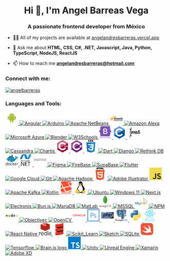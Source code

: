<h1 align="center">Hi 👋, I'm Angel Barreas Vega</h1>
<h3 align="center">A passionate frontend developer from México</h3>

- 👨‍💻 All of my projects are available at [angelandresbarreras.vercel.app](angelandresbarreras.vercel.app)

- 💬 Ask me about **HTML, CSS, C#, .NET, Javascript, Java, Python, TypeScript, NodeJS, ReactJS**

- 📫 How to reach me **angelandresbarreras@hotmail.com**

<h3 align="left">Connect with me:</h3>
<p align="left">
<a href="https://linkedin.com/in/AngelBarreras" target="blank"><img align="center" src="https://raw.githubusercontent.com/rahuldkjain/github-profile-readme-generator/master/src/images/icons/Social/linked-in-alt.svg" alt="angelbarreras" height="30" width="40" /></a>
</p>

<h3 align="left">Languages and Tools:</h3>
<p align="left"> 
            <a href="https://developer.android.com/" target="_blank" rel="noreferrer"> 
              <img src="https://raw.githubusercontent.com/devicons/devicon/master/icons/android/android-original-wordmark.svg" title="Android" alt="Android" width="40" height="40"/> 
            </a> 
            <a href="https://angular.io/" target="_blank" rel="noreferrer"> 
              <img src="https://angular.io/assets/images/logos/angular/angular.svg" title="Angular" alt="Angular" width="40" height="40"/> 
            </a>
            <a href="https://www.arduino.cc/" target="_blank" rel="noreferrer"> 
              <img src="https://cdn.worldvectorlogo.com/logos/arduino-1.svg" title="Arduino" alt="Arduino" width="40" height="40"/> 
            </a> <a href="https://netbeans.apache.org/">
              <img src="https://upload.wikimedia.org/wikipedia/commons/9/98/Apache_NetBeans_Logo.svg" title="Apache NetBeans" alt="Apache NetBeans" hwidth="40" height="40"/>
            </a> 
            <a href="https://aws.amazon.com/" target="_blank" rel="noreferrer"> 
              <img src="https://raw.githubusercontent.com/devicons/devicon/master/icons/amazonwebservices/amazonwebservices-original-wordmark.svg" title="Amazon Web Services" alt="Amazon Web Services" width="40" height="40"/> 
            </a> 
            <a href="https://developer.amazon.com/">
              <img src="https://img.icons8.com/color/48/000000/amazon-alexa-logo.png" title="Amazon Alexa" alt="Amazon Alexa" width="40" height="40"/>
            </a> 
            <a href="https://azure.microsoft.com/en-in/" target="_blank" rel="noreferrer"> 
              <img src="https://www.vectorlogo.zone/logos/microsoft_azure/microsoft_azure-icon.svg" title="Microsoft Azure" alt="Microsoft Azure" width="40" height="40"/> 
            </a> 
            <a href="https://www.blender.org/" target="_blank" rel="noreferrer"> 
              <img src="https://download.blender.org/branding/community/blender_community_badge_white.svg" title="Blender" alt="Blender" width="40" height="40"/> 
            </a>
            <a href="https://commons.wikimedia.org/wiki/File:W3Schools_logo.svg#/media/File:W3Schools_logo.svg" width="40" height="40">
              <img src="https://upload.wikimedia.org/wikipedia/commons/thumb/a/a0/W3Schools_logo.svg/1200px-W3Schools_logo.svg.png" title="W3Schools" alt="W3Schools" width="40" height="40"/>
            </a> 
            <a href="https://getbootstrap.com/" target="_blank" rel="noreferrer"> 
              <img src="https://raw.githubusercontent.com/devicons/devicon/master/icons/bootstrap/bootstrap-plain-wordmark.svg" title="Bootstrap" alt="Bootstrap" width="40" height="40"/> 
            </a> 
            <a href="https://www.cprogramming.com/" target="_blank" rel="noreferrer"> 
            <img src="https://raw.githubusercontent.com/devicons/devicon/master/icons/c/c-original.svg" alt="c" width="40" height="40"/> 
            </a> 
            <a href="https://canvasjs.com/" target="_blank" rel="noreferrer"> 
              <img src="https://raw.githubusercontent.com/Hardik0307/Hardik0307/master/assets/canvasjs-charts.svg" title="Canvasjs" alt="Canvasjs" width="40" height="40"/> 
            </a> 
            <a href="https://cassandra.apache.org/" target="_blank" rel="noreferrer"> 
              <img src="https://www.vectorlogo.zone/logos/apache_cassandra/apache_cassandra-icon.svg" title="Cassandra" alt="Cassandra" width="40" height="40"/> 
            </a> 
            <a href="https://www.chartjs.org/" target="_blank" rel="noreferrer"> 
              <img src="https://www.chartjs.org/media/logo-title.svg" title="Chartjs" alt="Chartjs" width="40" height="40"/> 
            </a> 
            <a href="https://www.w3schools.com/cpp/" target="_blank" rel="noreferrer"> 
              <img src="https://raw.githubusercontent.com/devicons/devicon/master/icons/cplusplus/cplusplus-original.svg" title="C++" alt="c++" width="40" height="40"/> 
            </a> 
            <a href="https://www.w3schools.com/cs/" target="_blank" rel="noreferrer"> 
              <img src="https://raw.githubusercontent.com/devicons/devicon/master/icons/csharp/csharp-original.svg" title="C#" alt="C#" width="40" height="40"/> 
            </a> 
            <a href="https://www.w3schools.com/css/" target="_blank" rel="noreferrer"> 
              <img src="https://raw.githubusercontent.com/devicons/devicon/master/icons/css3/css3-original-wordmark.svg" title="CSS3" alt="CSS3" width="40" height="40"/> 
            </a> 
            <a href="https://dart.dev/" target="_blank" rel="noreferrer"> 
              <img src="https://www.vectorlogo.zone/logos/dartlang/dartlang-icon.svg" title="Dart" alt="Dart" width="40" height="40"/> 
            </a> 
            <a href="https://www.djangoproject.com/" target="_blank" rel="noreferrer"> 
              <img src="https://cdn.worldvectorlogo.com/logos/django.svg" title="Django" alt="Django" width="40" height="40"/>
            </a> 
            <a href="https://rethinkdb.com/" target="_blank" rel="noreferrer">
              <img itemProp="contentUrl" className="image" src="https://www.kindpng.com/picc/m/500-5009856_rethink-db-hd-png-download.png" title="Rethink DB" alt="Rethink DB" width="40" height="40"/>
            </a> 
            <a href="https://www.docker.com/" target="_blank" rel="noreferrer"> 
              <img src="https://raw.githubusercontent.com/devicons/devicon/master/icons/docker/docker-original-wordmark.svg" title="Docker" alt="Docker" width="40" height="40"/> 
            </a> 
            <a href="https://dotnet.microsoft.com/" target="_blank" rel="noreferrer"> 
              <img src="https://raw.githubusercontent.com/devicons/devicon/master/icons/dot-net/dot-net-original-wordmark.svg" title="DotNet" alt="DotNet" width="40" height="40"/> 
            </a> 
            <a href="https://expressjs.com/" target="_blank" rel="noreferrer"> 
              <img src="https://raw.githubusercontent.com/devicons/devicon/master/icons/express/express-original-wordmark.svg" title="Express" alt="Express" width="40" height="40"/> 
            </a> 
            <a href="https://www.figma.com/" target="_blank" rel="noreferrer"> 
              <img src="https://www.vectorlogo.zone/logos/figma/figma-icon.svg" title="Figma" alt="Figma" width="40" height="40"/> 
            </a> 
            <a href="https://firebase.google.com/" target="_blank" rel="noreferrer"> 
              <img src="https://www.vectorlogo.zone/logos/firebase/firebase-icon.svg" title="FireBase" alt="FireBase" width="40" height="40"/> 
            </a> 
            <a href="https://supabase.com/" target="_blank" rel="noreferrer"> 
              <img src="https://seeklogo.com/images/S/supabase-logo-DCC676FFE2-seeklogo.com.png" title="SupaBase" alt="SupaBase" className="detailLogoImage" width="40" height="40"/>
            </a> 
            <a href="https://flutter.dev/" target="_blank" rel="noreferrer"> 
              <img src="https://www.vectorlogo.zone/logos/flutterio/flutterio-icon.svg" title="Flutter" alt="Flutter" width="40" height="40"/> 
            </a> 
            <a href="https://cloud.google.com/" target="_blank" rel="noreferrer"> 
              <img src="https://www.vectorlogo.zone/logos/google_cloud/google_cloud-icon.svg" title="Google Cloud" alt="Google Cloud" width="40" height="40"/> 
            </a> 
            <a href="https://git-scm.com/" target="_blank" rel="noreferrer"> 
              <img src="https://www.vectorlogo.zone/logos/git-scm/git-scm-icon.svg" title="Git" alt="Git" width="40" height="40"/> 
            </a> 
            <a href="https://hadoop.apache.org/" target="_blank" rel="noreferrer"> 
              <img src="https://www.vectorlogo.zone/logos/apache_hadoop/apache_hadoop-icon.svg" title="Apache Hadoop" alt="Apache Hadoop" width="40" height="40"/> 
            </a> 
            <a href="https://www.w3.org/html/" target="_blank" rel="noreferrer"> 
              <img src="https://raw.githubusercontent.com/devicons/devicon/master/icons/html5/html5-original-wordmark.svg" title="HTML5" alt="HTML5" width="40" height="40"/> 
            </a> 
            <a href="https://www.adobe.com/in/products/illustrator.html/" target="_blank" rel="noreferrer"> 
              <img src="https://www.vectorlogo.zone/logos/adobe_illustrator/adobe_illustrator-icon.svg" title="Adobe Illustrator" alt="Adobe Illustrator" width="40" height="40"/> 
            </a> 
            <a href="https://developer.mozilla.org/en-US/docs/Web/JavaScript/" target="_blank" rel="noreferrer"> 
              <img src="https://raw.githubusercontent.com/devicons/devicon/master/icons/javascript/javascript-original.svg" title="JavaScript" alt="JavaScript" width="40" height="40"/> 
            </a> 
            <a href="https://kafka.apache.org/" target="_blank" rel="noreferrer">
            <img src="https://www.vectorlogo.zone/logos/apache_kafka/apache_kafka-vertical.svg" title="Apache Kafka" alt="Apache Kafka" width="40" height="40"/>
            </a> 
            <a href="https://kotlinlang.org/" target="_blank" rel="noreferrer"> 
              <img src="https://www.vectorlogo.zone/logos/kotlinlang/kotlinlang-icon.svg" title="Kotlin" alt="Kotlin" width="40" height="40"/> 
            </a> 
            <a href="https://laravel.com/" target="_blank" rel="noreferrer"> 
              <img src="https://raw.githubusercontent.com/devicons/devicon/master/icons/laravel/laravel-plain-wordmark.svg" title="Laravel" alt="Laravel" width="40" height="40"/> 
            </a> 
            <a href="https://www.linux.org/" target="_blank" rel="noreferrer"> 
              <img src="https://raw.githubusercontent.com/devicons/devicon/master/icons/linux/linux-original.svg" title="Linux" alt="Linux" width="40" height="40"/> 
            </a> 
            <a href="https://ubuntu.com/" target="_blank" rel="noreferrer">
              <img src="https://img.icons8.com/color/48/000000/ubuntu--v1.png" title="Ubuntu" alt="Ubuntu"/>
            </a>  
            <a href="https://dotnet.microsoft.com/" target="_blank" rel="noreferrer"> 
              <img src="https://logosarchive.com/wp-content/uploads/2021/07/Windows-11-icon.svg" alt="Windows 11" title="Windows 11" width="40" height="40"/>
            </a> 
            <a href="https://nextjs.org/" target="_blank" rel="noreferrer"> 
              <img src="https://seeklogo.com/images/N/next-js-logo-8FCFF51DD2-seeklogo.com.png" title="Next.js" alt="Next.js" className="detailLogoImage" width="40" height="40"/>
            </a> 
            <a href="https://www.electronjs.org/" target="_blank" rel="noreferrer">
              <img src="https://www.vectorlogo.zone/logos/electronjs/electronjs-icon.svg" title="Electronjs" alt="Electronjs" width="40" height="40"/>
            </a> 
            <a href="https://bun.sh/" target="_blank" rel="noreferrer">
              <img src="https://camo.githubusercontent.com/cc7b5924f05d4f0743ce6d7969405545cb997e58dec5f9d5f8718011c7d446ae/68747470733a2f2f62756e2e73682f6c6f676f4032782e706e67" title="Bun.js" alt="Bun.js" data-canonical-src="https://bun.sh/logo@2x.png" width="40px" height="40px"/>
            </a> 
            <a href="https://mariadb.org/" target="_blank" rel="noreferrer"> 
              <img src="https://www.vectorlogo.zone/logos/mariadb/mariadb-icon.svg" title="MariaDB" alt="MariaDB" width="40" height="40"/> 
            </a> 
            <a href="https://www.mathworks.com/" target="_blank" rel="noreferrer"> 
              <img src="https://upload.wikimedia.org/wikipedia/commons/2/21/Matlab_Logo.png" title="MatLab" alt="MatLab" width="40" height="40"/> 
            </a> 
            <a href="https://www.mongodb.com/" target="_blank" rel="noreferrer"> 
              <img src="https://raw.githubusercontent.com/devicons/devicon/master/icons/mongodb/mongodb-original-wordmark.svg" title="MongoDB" alt="MongoDB" width="40" height="40"/> 
            </a> 
            <a href="https://www.microsoft.com/en-us/sql-server" target="_blank" rel="noreferrer"> 
              <img src="https://www.svgrepo.com/show/303229/microsoft-sql-server-logo.svg" title="MSSQL" alt="MSSQL" width="40" height="40"/> 
            </a> 
            <a href="https://www.mysql.com/" target="_blank" rel="noreferrer"> 
              <img src="https://raw.githubusercontent.com/devicons/devicon/master/icons/mysql/mysql-original-wordmark.svg" title="MySQL" alt="MySQL" width="40" height="40"/> 
            </a> 
            <a href="https://www.npmjs.com/" target="_blank" rel="noreferrer">
              <img src="https://img.icons8.com/color/48/000000/npm.png" title="NPM" alt="NPM" width="40" height="40"/>
            </a> 
            <a href="https://nodejs.org/" target="_blank" rel="noreferrer"> 
              <img src="https://raw.githubusercontent.com/devicons/devicon/master/icons/nodejs/nodejs-original-wordmark.svg" title="Nodejs" alt="Nodejs" width="40" height="40"/> 
            </a> 
            <a href="https://developer.apple.com/library/archive/documentation/Cocoa/Conceptual/ProgrammingWithObjectiveC/Introduction/Introduction.html" target="_blank" rel="noreferrer"> 
              <img src="https://www.vectorlogo.zone/logos/apple_objectivec/apple_objectivec-icon.svg" title="Objectivec" alt="Objectivec" width="40" height="40"/> 
            </a> 
            <a href="https://opencv.org/" target="_blank" rel="noreferrer"> 
              <img src="https://www.vectorlogo.zone/logos/opencv/opencv-icon.svg" title="OpenCV" alt="OpenCV" width="40" height="40"/> 
            </a> 
            <a href="https://www.oracle.com/" target="_blank" rel="noreferrer"> 
              <img src="https://raw.githubusercontent.com/devicons/devicon/master/icons/oracle/oracle-original.svg" title="Oracle" alt="Oracle" width="40" height="40"/> 
            </a> 
            <a href="https://www.photoshop.com/en/" target="_blank" rel="noreferrer"> 
              <img src="https://raw.githubusercontent.com/devicons/devicon/master/icons/photoshop/photoshop-line.svg" title="Adobe Photoshop" alt="Adobe Photoshop" width="40" height="40"/> 
            </a> 
            <a href="https://www.php.net/" target="_blank" rel="noreferrer"> 
              <img src="https://raw.githubusercontent.com/devicons/devicon/master/icons/php/php-original.svg" title="PHP" alt="PHP" width="40" height="40"/> 
            </a> 
            <a href="https://www.postgresql.org/" target="_blank" rel="noreferrer"> 
              <img src="https://raw.githubusercontent.com/devicons/devicon/master/icons/postgresql/postgresql-original-wordmark.svg" title="PostgreSQL"  alt="PostgreSQL" width="40" height="40"/> 
            </a> 
            <a href="https://www.python.org/" target="_blank" rel="noreferrer"> 
              <img src="https://raw.githubusercontent.com/devicons/devicon/master/icons/python/python-original.svg" title="Python" alt="Python" width="40" height="40"/> 
            </a> 
            <a href="https://reactjs.org/" target="_blank" rel="noreferrer"> 
              <img src="https://raw.githubusercontent.com/devicons/devicon/master/icons/react/react-original-wordmark.svg" title="React" alt="React" width="40" height="40"/> 
            </a> 
            <a href="https://reactnative.dev/" target="_blank" rel="noreferrer"> 
              <img src="https://reactnative.dev/img/header_logo.svg" title="React Native" alt="React Native" width="40" height="40"/> 
            </a> 
            <a href="https://redis.io/" target="_blank" rel="noreferrer"> 
              <img src="https://raw.githubusercontent.com/devicons/devicon/master/icons/redis/redis-original-wordmark.svg" title="Redis" alt="Redis" width="40" height="40"/> 
            </a> 
            <a href="https://www.scala-lang.org/" target="_blank" rel="noreferrer"> 
              <img src="https://raw.githubusercontent.com/devicons/devicon/master/icons/scala/scala-original.svg" title="Scala" alt="Scala" width="40" height="40"/> 
            </a> 
            <a href="https://scikit-learn.org/" target="_blank" rel="noreferrer"> 
              <img src="https://upload.wikimedia.org/wikipedia/commons/0/05/Scikit_learn_logo_small.svg" title="Scikit_Learn" alt="Scikit_Learn" width="40" height="40"/> 
            </a> 
            <a href="https://www.sketch.com/" target="_blank" rel="noreferrer"> 
              <img src="https://www.vectorlogo.zone/logos/sketchapp/sketchapp-icon.svg" title="Sketch" alt="Sketch" width="40" height="40"/> 
            </a> 
            <a href="https://www.sqlite.org/" target="_blank" rel="noreferrer"> 
              <img src="https://www.vectorlogo.zone/logos/sqlite/sqlite-icon.svg" title="SQLite" alt="SQLite" width="40" height="40"/> 
            </a> 
            <a href="https://developer.apple.com/swift/" target="_blank" rel="noreferrer"> 
              <img src="https://raw.githubusercontent.com/devicons/devicon/master/icons/swift/swift-original.svg" title="Swift" alt="Swift" width="40" height="40"/> 
            </a> 
            <a href="https://www.tensorflow.org/" target="_blank" rel="noreferrer"> 
              <img src="https://www.vectorlogo.zone/logos/tensorflow/tensorflow-icon.svg" title="Tensorflow" alt="Tensorflow" width="40" height="40"/> 
            </a> 
            <a href="https://www.brain.js.org/" target="_blank" rel="noreferrer"> 
              <img data-v-45a749fd="" src="https://brain.js.org/#/img/logo.svg" title="Brain" alt="Brain.js logo" width="128" height="128" class="bordered"></img>
            </a> 
            <a href="https://www.typescriptlang.org/" target="_blank" rel="noreferrer"> 
              <img src="https://raw.githubusercontent.com/devicons/devicon/master/icons/typescript/typescript-original.svg" title="TypeScript" alt="TypeScript" width="40" height="40"/> 
            </a> 
            <a href="https://unity.com/" target="_blank" rel="noreferrer"> 
              <img src="https://www.vectorlogo.zone/logos/unity3d/unity3d-icon.svg" title="Unity" alt="Unity" width="40" height="40"/> 
            </a> 
            <a href="https://unrealengine.com/" target="_blank" rel="noreferrer"> 
              <img src="https://raw.githubusercontent.com/kenangundogan/fontisto/036b7eca71aab1bef8e6a0518f7329f13ed62f6b/icons/svg/brand/unreal-engine.svg" title="Unreal Engine" alt="Unreal Engine" width="40" height="40"/> 
            </a> 
            <a href="https://dotnet.microsoft.com/apps/xamarin/" target="_blank" rel="noreferrer"> 
              <img src="https://raw.githubusercontent.com/detain/svg-logos/780f25886640cef088af994181646db2f6b1a3f8/svg/xamarin.svg" title="Xamarin" alt="Xamarin" width="40" height="40"/> 
            </a> 
            <a href="https://www.adobe.com/products/xd.html" target="_blank" rel="noreferrer"> 
              <img src="https://cdn.worldvectorlogo.com/logos/adobe-xd.svg"  title="Adobe XD" alt="Adobe XD" width="40" height="40"/> 
            </a> 
          </p>
